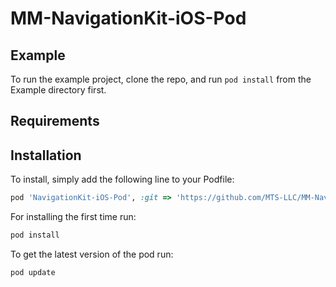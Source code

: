 # MM-NavigationKit-iOS-Pod

## Example

To run the example project, clone the repo, and run `pod install` from the Example directory first.

## Requirements

## Installation

To install, simply add the following line to your Podfile:

```ruby
pod 'NavigationKit-iOS-Pod', :git => 'https://github.com/MTS-LLC/MM-NavigationKit-iOS-Pod.git'
```

For installing the first time run:
```ruby
pod install
```

To get the latest version of the pod run:
```ruby
pod update
```
